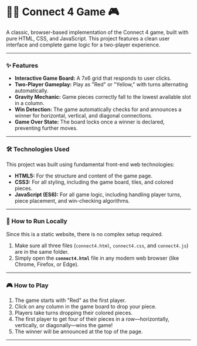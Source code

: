 # 🔵🔴 Connect 4 Game 🎮

A classic, browser-based implementation of the Connect 4 game, built with pure HTML, CSS, and JavaScript. This project features a clean user interface and complete game logic for a two-player experience.

---

### ✨ Features

-   **Interactive Game Board:** A 7x6 grid that responds to user clicks.
-   **Two-Player Gameplay:** Play as "Red" or "Yellow," with turns alternating automatically.
-   **Gravity Mechanic:** Game pieces correctly fall to the lowest available slot in a column.
-   **Win Detection:** The game automatically checks for and announces a winner for horizontal, vertical, and diagonal connections.
-   **Game Over State:** The board locks once a winner is declared, preventing further moves.

---

### 🛠️ Technologies Used

This project was built using fundamental front-end web technologies:

-   **HTML5:** For the structure and content of the game page.
-   **CSS3:** For all styling, including the game board, tiles, and colored pieces.
-   **JavaScript (ES6):** For all game logic, including handling player turns, piece placement, and win-checking algorithms.

---

### 🚀 How to Run Locally

Since this is a static website, there is no complex setup required.

1.  Make sure all three files (`connect4.html`, `connect4.css`, and `connect4.js`) are in the same folder.
2.  Simply open the **`connect4.html`** file in any modern web browser (like Chrome, Firefox, or Edge).

---

### 🎮 How to Play

1.  The game starts with "Red" as the first player.
2.  Click on any column in the game board to drop your piece.
3.  Players take turns dropping their colored pieces.
4.  The first player to get four of their pieces in a row—horizontally, vertically, or diagonally—wins the game!
5.  The winner will be announced at the top of the page.

---

